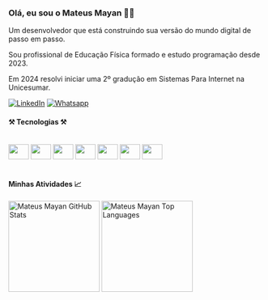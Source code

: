 ### Olá, eu sou o  Mateus Mayan 👋🏻 
Um desenvolvedor que está construindo sua versão do mundo digital de passo em passo. 

Sou profissional de Educação Física formado e estudo programação desde 2023.

Em 2024 resolvi iniciar uma 2º gradução em Sistemas Para Internet na Unicesumar.

[![LinkedIn](	https://img.shields.io/badge/Mateus_Mayan-0077B5?style=for-the-badge&logo=linkedin&logoColor=white)](https://www.linkedin.com/in/mateus-mayan/)
[![Whatsapp](https://img.shields.io/badge/Mateus_Mayan-25D366?style=for-the-badge&logo=whatsapp&logoColor=white
)](https://w.app/mateusmayan)


####  ⚒️ Tecnologias ⚒️ 

<div ><br>

<img width='40px' height="30px" src="https://cdn.jsdelivr.net/gh/devicons/devicon@latest/icons/typescript/typescript-original.svg" />
<img width='40px' height="30px" src="https://cdn.jsdelivr.net/gh/devicons/devicon@latest/icons/react/react-original.svg" />
<img width='40px' height="30px" src="https://cdn.jsdelivr.net/gh/devicons/devicon@latest/icons/javascript/javascript-original.svg" />
<img width='40px' height="30px" src="https://cdn.jsdelivr.net/gh/devicons/devicon@latest/icons/css3/css3-original.svg" />
<img width='40px' height="30px" src="https://cdn.jsdelivr.net/gh/devicons/devicon@latest/icons/html5/html5-original.svg" />
<img width='40px' height="30px" src="https://cdn.jsdelivr.net/gh/devicons/devicon@latest/icons/java/java-original.svg" />
<img width='40px' height="30px" src="https://cdn.jsdelivr.net/gh/devicons/devicon@latest/icons/figma/figma-original.svg" />





</div>

<br>

#### Minhas Atividades 📈
<div>

<img height='180px' align="center" alt="Mateus Mayan GitHub Stats" src="https://github-readme-stats.vercel.app/api?username=mateusmayan&show_icons=true&theme=dark&title_color=2ff05d&text_color=2ff05d&border_color=2ff05d">
  
<img  height="180px" align="center" alt="Mateus Mayan Top Languages" src="https://github-readme-stats.vercel.app/api/top-langs/?username=mateusmayan&theme=dark&layout=compact&title_color=2ff05d&text_color=2ff05d&border_color=2ff05d">
</div>
